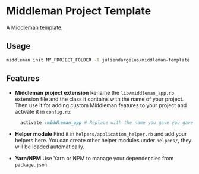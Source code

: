# Middleman Project Template

A [Middleman](https://middlemanapp.com) template.

## Usage

```bash
middleman init MY_PROJECT_FOLDER -T juliendargelos/middleman-template
```

## Features

- **Middleman project extension**
  Rename the `lib/middleman_app.rb` extension file and the class it contains with the name of your project. Then use it for adding custom Middleman features to your project and activate it in `config.rb`:

  ```ruby
    activate :middleman_app # Replace with the name you gave you gave to your extension
  ```

- **Helper module**
  Find it in `helpers/application_helper.rb` and add your helpers here. You can create other helper modules under `helpers/`, they will be loaded automatically.

- **Yarn/NPM**
  Use Yarn or NPM to manage your dependencies from `package.json`.

